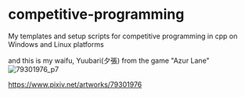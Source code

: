 # competitive-programming
My templates and setup scripts for competitive programming in cpp on Windows and Linux platforms

and this is my waifu, Yuubari(夕張) from the game "Azur Lane"
![79301976_p7](https://github.com/chengyin30069/competitive-programming/assets/83698305/bdcc6e1a-7d02-48db-b3ec-f14c9d7d0f93)

https://www.pixiv.net/artworks/79301976
